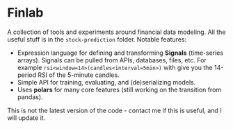 # Finlab

A collection of tools and experiments around financial data modeling. All the useful stuff is in the `stock-prediction` folder. Notable features:

- Expression language for defining and transforming **Signals** (time-series arrays). Signals can be pulled from APIs, databases, files, etc. For example `rsi<window=14>(candles<interval=5min>)` with give you the 14-period RSI of the 5-minute candles.
- Simple API for training, evaluating, and (de)serializing models.
- Uses **polars** for many core features (still working on the transition from pandas).

This is not the latest version of the code - contact me if this is useful, and I will update it.
